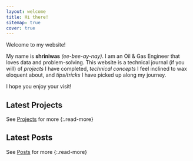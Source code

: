```yaml
---
layout: welcome
title: Hi there!
sitemap: true
cover: true
---
```


Welcome to my website!

My name is **shriniwas** _(ee-bee-ay-nay)_. I am an Oil & Gas Engineer that loves data and problem-solving. This website is a technical journal (if you will) of *projects* I have completed, *technical concepts* I feel inclined to wax eloquent about,  and *tips/tricks* I have picked up along my journey.

I hope you enjoy your visit!


## Latest Projects

<!--projects-->

See [Projects](/projects/) for more
{:.read-more}


## Latest Posts

<!--posts-->

See [Posts](/posts/) for more
{:.read-more}

